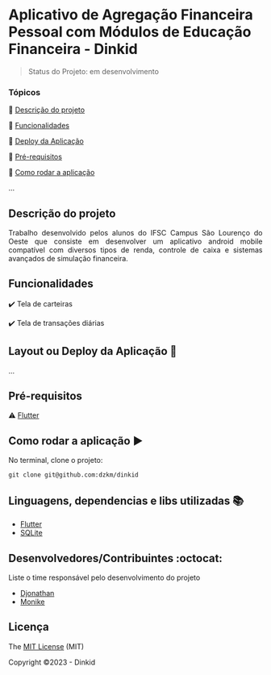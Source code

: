 <h1>Aplicativo de Agregação Financeira Pessoal com Módulos de Educação Financeira - Dinkid </h1> 


> Status do Projeto: em desenvolvimento

### Tópicos 

:small_blue_diamond: [Descrição do projeto](#descrição-do-projeto)

:small_blue_diamond: [Funcionalidades](#funcionalidades)

:small_blue_diamond: [Deploy da Aplicação](#deploy-da-aplicação-dash)

:small_blue_diamond: [Pré-requisitos](#pré-requisitos)

:small_blue_diamond: [Como rodar a aplicação](#como-rodar-a-aplicação-arrow_forward)

... 

## Descrição do projeto 

<p align="justify">
  Trabalho desenvolvido pelos alunos do IFSC Campus São Lourenço do Oeste que consiste em desenvolver um aplicativo android mobile compatível com diversos tipos de renda, controle de caixa e sistemas avançados de simulação financeira.
</p>

## Funcionalidades

:heavy_check_mark: Tela de carteiras

:heavy_check_mark: Tela de transações diárias

## Layout ou Deploy da Aplicação :dash:



... 

## Pré-requisitos
:warning: [Flutter](https://flutter.dev/)
<br>

## Como rodar a aplicação :arrow_forward:

No terminal, clone o projeto: 

```
git clone git@github.com:dzkm/dinkid
```

## Linguagens, dependencias e libs utilizadas :books:

- [Flutter](https://flutter.dev/)
- [SQLite](https://www.sqlite.org/index.html)



## Desenvolvedores/Contribuintes :octocat:

Liste o time responsável pelo desenvolvimento do projeto

- [Djonathan](https://github.com/dzkm)
- [Monike](https://github.com/monike29)

## Licença 

The [MIT License]() (MIT)

Copyright :copyright:2023 - Dinkid
